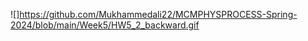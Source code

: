 

![]https://github.com/Mukhammedali22/MCMPHYSPROCESS-Spring-2024/blob/main/Week5/HW5_2_backward.gif
